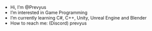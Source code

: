- Hi, I’m @Prevyus
- I’m interested in Game Programming
- I’m currently learning C#, C++, Unity, Unreal Engine and Blender
- How to reach me: (Discord) prevyus

<!---
Prevyus/Prevyus is a ✨ special ✨ repository because its `README.md` (this file) appears on your GitHub profile.
You can click the Preview link to take a look at your changes.
--->
